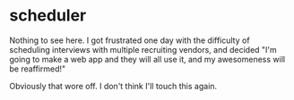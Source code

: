 scheduler
=========
Nothing to see here.  I got frustrated one day with the difficulty of scheduling interviews with multiple recruiting
vendors, and decided "I'm going to make a web app and they will all use it, and my awesomeness will be reaffirmed!"

Obviously that wore off.  I don't think I'll touch this again.
